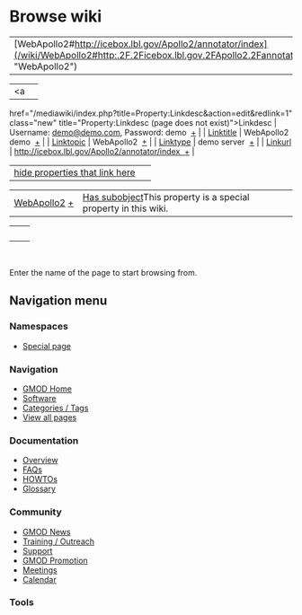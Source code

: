 



<span id="top"></span>




# <span dir="auto">Browse wiki</span>






|  |  |
|----|----|
| [WebApollo2#http://icebox.lbl.gov/Apollo2/annotator/index](/wiki/WebApollo2#http:.2F.2Ficebox.lbl.gov.2FApollo2.2Fannotator.2Findex "WebApollo2") |  |

|  |  |
|----|----|
| <a
href="/mediawiki/index.php?title=Property:Linkdesc&amp;action=edit&amp;redlink=1"
class="new" title="Property:Linkdesc (page does not exist)">Linkdesc</a> | <span class="smwb-value">Username: demo@demo.com, Password: demo  <span class="smwsearch">[+](/wiki/Special%253ASearchByProperty/Linkdesc/Username:-20demo@demo.com,-20Password:-20demo "Special%253ASearchByProperty/Linkdesc/Username:-20demo@demo.com,-20Password:-20demo")</span></span> |
| [Linktitle](/wiki/Property%253ALinktitle "Property%253ALinktitle") | <span class="smwb-value">WebApollo2 demo  <span class="smwsearch">[+](/wiki/Special%253ASearchByProperty/Linktitle/WebApollo2-20demo "Special%253ASearchByProperty/Linktitle/WebApollo2-20demo")</span></span> |
| <a
href="/mediawiki/index.php?title=Property:Linktopic&amp;action=edit&amp;redlink=1"
class="new"
title="Property:Linktopic (page does not exist)">Linktopic</a> | <span class="smwb-value">WebApollo2  <span class="smwsearch">[+](/wiki/Special%253ASearchByProperty/Linktopic/WebApollo2 "Special%253ASearchByProperty/Linktopic/WebApollo2")</span></span> |
| [Linktype](/wiki/Property%253ALinktype "Property%253ALinktype") | <span class="smwb-value">demo server  <span class="smwsearch">[+](/wiki/Special%253ASearchByProperty/Linktype/demo-20server "Special%253ASearchByProperty/Linktype/demo-20server")</span></span> |
| <a
href="/mediawiki/index.php?title=Property:Linkurl&amp;action=edit&amp;redlink=1"
class="new" title="Property:Linkurl (page does not exist)">Linkurl</a> | <span class="smwb-value">http://icebox.lbl.gov/Apollo2/annotator/index  <span class="smwsearch">[+](/wiki/Special%253ASearchByProperty/Linkurl/http:-2F-2Ficebox.lbl.gov-2FApollo2-2Fannotator-2Findex "Special%253ASearchByProperty/Linkurl/http:-2F-2Ficebox.lbl.gov-2FApollo2-2Fannotator-2Findex")</span></span> |

<span id="smw_browse_incoming"></span>

|  |  |
|----|----|
| [hide properties that link here](/mediawiki/index.php?title=Special:Browse&offset=0&dir=out&article=WebApollo2%23http%253A%2F%2Ficebox.lbl.gov%2FApollo2%2Fannotator%2Findex)  |  |

|  |  |
|----|----|
| <span class="smwb-ivalue">[WebApollo2](/wiki/WebApollo2 "WebApollo2") <span class="smwbrowse">[+](/wiki/Special%253ABrowse/WebApollo2 "Special%253ABrowse/WebApollo2")</span></span> | <span class="smw-highlighter" data-type="1" state="inline" data-title="Property"><span class="smwbuiltin">[Has subobject](/wiki/Property%253AHas_subobject "Property:Has subobject")</span><span class="smwttcontent">This property is a special property in this wiki.</span></span> |

|     |     |
|-----|-----|
|     |     |

 

Enter the name of the page to start browsing from.  








## Navigation menu



### Namespaces

- <span id="ca-nstab-special">[Special
  page](/wiki/Special%253ABrowse/WebApollo2-23http%253A-2F-2Ficebox.lbl.gov-2FApollo2-2Fannotator-2Findex "This is a special page, you cannot edit the page itself")</span>






### Navigation



- <span id="n-GMOD-Home">[GMOD Home](/wiki/Main_Page)</span>
- <span id="n-Software">[Software](/wiki/GMOD_Components)</span>
- <span id="n-Categories-.2F-Tags">[Categories /
  Tags](/wiki/Categories)</span>
- <span id="n-View-all-pages">[View all
  pages](/wiki/Special:AllPages)</span>




### Documentation



- <span id="n-Overview">[Overview](/wiki/Overview)</span>
- <span id="n-FAQs">[FAQs](/wiki/Category%253AFAQ)</span>
- <span id="n-HOWTOs">[HOWTOs](/wiki/Category%253AHOWTO)</span>
- <span id="n-Glossary">[Glossary](/wiki/Glossary)</span>




### Community



- <span id="n-GMOD-News">[GMOD News](/wiki/GMOD_News)</span>
- <span id="n-Training-.2F-Outreach">[Training /
  Outreach](/wiki/Training_and_Outreach)</span>
- <span id="n-Support">[Support](/wiki/Support)</span>
- <span id="n-GMOD-Promotion">[GMOD
  Promotion](/wiki/GMOD_Promotion)</span>
- <span id="n-Meetings">[Meetings](/wiki/Meetings)</span>
- <span id="n-Calendar">[Calendar](/wiki/Calendar)</span>




### Tools












<!-- -->




